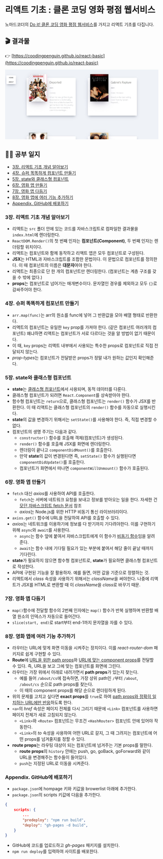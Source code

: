 # 리액트 기초 : 클론 코딩 영화 평점 웹서비스

노마드코더의 [Do it! 클론 코딩 영화 평점 웹서비스](http://www.yes24.com/Product/Goods/90344496)를 가지고 리액트 기초를 다집니다. 

## 🎬 결과물

👉 [https://coodingpenguin.github.io/react-basic](https://coodingpenguin.github.io/react-basic)

![result](./result.png)


## 👩‍💻 공부 일지

- [3장. 리액트 기초 개념 알아보기](#3장-리액트-기초-개념-알아보기)
- [4장. 슈퍼 똑똑하게 컴포넌트 만들기](#4장-슈퍼-똑똑하게-컴포넌트-만들기)
- [5장. state와 클래스형 컴포넌트](#5장-state와-클래스형-컴포넌트)
- [6장. 영화 앱 만들기](#6장-영화-앱-만들기)
- [7장. 영화 앱 다듬기](#7장-영화-앱-다듬기)
- [8장. 영화 앱에 여러 기능 추가하기](#8장-영화-앱에-여러-기능-추가하기)
- [Appendix. GitHub에 배포하기](#appendix-github에-배포하기)

### 3장. 리액트 기초 개념 알아보기
- 리액트는 `src` 폴더 안에 있는 코드를 자바스크립트로 컴파일한 결과물을 `index.html`에 렌더링한다.
- `ReactDOM.Render()`의 첫 번째 인자는 **컴포넌트(Component)**, 두 번째 인자는 렌더링할 위치이다.
- 리액트는 컴포넌트와 함께 동작하고 리액트 앱은 모두 컴포넌트로 구성된다.
- **JSX**는 HTML과 자바스크립트를 조합한 문법이다. 이 문법으로 컴포넌트를 정의한다. 이 때 컴포넌트의 이름은 **대문자**여야 한다.
- 리액트는 최종으로 단 한 개의 컴포넌트만 렌더링한다. (컴포넌트는 계층 구조를 갖을 수 밖에 없다.)
- **props**는 컴포넌트로 넘어가는 매개변수이다. 문자열인 경우를 제외하고 모두 `{}`로 감싸주어야 한다.

### 4장. 슈퍼 똑똑하게 컴포넌트 만들기

- `arr.map(func)`는 arr의 원소를 func에 넣어 그 반환값을 모아 배열 형태로 반환한다.
- 리액트의 컴포넌트는 유일한 `key` prop를 가져야 한다. (같은 컴포넌트 여러개의 컴포넌트) 왜냐하면 리액트는 컴포넌트가 서로 다르다는 것을 알 방법이 없기 때문이다.
- 이 때, `key` props는 리액트 내부에서 사용되는 특수한 props로 컴포넌트로 직접 전달되지 않는다.
- *prop-types*는 컴포넌트가 전달받은 props가 정말 내가 원하는 값인지 확인해준다.

### 5장. state와 클래스형 컴포넌트

- **state**는 <u>클래스형 컴포넌트</u>에서 사용되며, 동적 데이터를 다룬다.
- 클래스형 컴포넌트가 되려면 `React.Component`를 상속받아야 한다.
- 함수형 컴포넌트는 `return`으로, 클래스형 컴포넌트는 `render()` 함수가 JSX를 반환한다. 이 때 리액트는 클래스형 컴포넌트의 `render()` 함수를 자동으로 실행시킨다.
- **state**의 값을 변경하기 위해서는 `setState()`를 사용해야 한다. 즉, 직접 변경할 수 없다.
- 컴포넌트의 생명 주기는 다음과 같다.
    - `constructor()` 함수를 호출해 객체(컴포넌트)가 생성된다.
    - `render()` 함수를 호출해 JSX를 화면에 렌더링한다.
    - 렌더링이 끝나고 `componentDidMount()`를 호출한다.
    - 만약 **state**의 값이 변경된다면 즉, `setState()` 함수가 실행된다면 `componentDidUpdate()`를 호출한다.
    - 컴포넌트가 화면에서 떠나면 `componentWillUnmount()` 함수가 호출된다.

### 6장. 영화 앱 만들기

- `fetch` 대신 *axios*를 사용하여 API를 호출한다.
    - `fetch`는 서버에 네트워크 요청을 보내고 정보를 받아오는 일을 한다. 자세한 건 [모던 자바스크립트 fetch 문서](https://ko.javascript.info/fetch) 참조
    - *axios*는 Node.js를 위한 HTTP 비동기 통신 라이브러리이다.
- `axios.get()` 함수에 URL을 전달하여 API를 호출할 수 있다.
- *axios*는 네트워크를 이용하기에 정보를 다 받기까지 기다려야한다. 이를 구현하기 위해 `async`와 `await`를 사용한다.
    - `async`는 함수 앞에 붙여서 자바스크립트에게 이 함수가 <u>비동기 함수</u>임을 알려준다.
    - `await`는 함수 내에 기다릴 필요가 있는 부분에 붙여서 해당 줄이 끝날 때까지 기다린다.
- **state**가 필요하지 않으면 함수형 컴포넌트로, **state**가 필요하면 클래스형 컴포넌트로 작성한다.
- API에 구현된 기능을 잘 활용하자. 예를 들면, 어떤 값을 기준으로 정렬하는 것.
- 리액트에서 *class* 속성을 사용하기 위해서는 *className*을 써야한다. 나중에 리액트가 JSX를 HTML로 변환할 때 이 *className*을 *class*로 바꾸기 때문.

### 7장. 영화 앱 다듬기

- `map()`함수에 전달할 함수의 2번째 인자에는 `map()` 함수가 반복 실행하며 반환할 배열 원소의 인덱스가 자동으로 들어간다.
- `slice(start, end)`로 start부터 end-1까지 문자열을 자를 수 있다.

### 8장. 영화 앱에 여러 기능 추가하기
- 라우터는 URL에 맞게 화면 이동을 시켜주는 장치이다. 이를 *react-router-dom* 패키지로 쉽게 구현할 수 있다.
- **Route**에 <u>URL을 위한 path props</u>와 <u>URL에 맞는 component props</u>를 전달할 수 있다. 즉, URL을 보고 그에 맞는 컴포넌트를 화면에 그린다.
- 라우터는 가장 위에서 아래로 내려가면서 **path props**가 있는지 찾는다.
    - 예를 들어 `/about/cs`에 접속하면, 가장 상위 path인 `/`부터 `/about`, `/about/cs` 순으로 path props를 찾는다. 
    - 이 때의 component props를 해당 순으로 렌더링하게 된다.
- 위의 문제를 고치고 싶다면 **exact props**를 `true`로 하여 <u>path props와 정확히 일치하는 URL에만 반응</u>하도록 한다.
- `<a>`의 *href* 속성은 페이지 전체를 다시 그리기 때문에 `<Link>` 컴포넌트를 사용하면 페이지 전체가 새로 고침되지 않는다.
    - `<Link>`와 `<Route>` 컴포넌트는 무조건 `<HashRouter>` 컴포넌트 안에 있어야 작동한다. 
    - `<Link>`의 *to* 속성을 사용하여 어떤 URL로 갈지, 그 때 그려지는 컴포넌트에 어떤 props를 넘겨줄지를 정할 수 있다.
- **route props**는 라우팅 대상이 되는 컴포넌트에 넘겨주는 기본 props를 말한다.
    - **route props**의 `history` 안에는 push, go, goBack, goForward와 같이 URL을 변경해주는 함수들이 들어있다.
    - `push`는 지정된 URL로 이동을 시켜준다.

### Appendix. GitHub에 배포하기
- `package.json`에 hompage 키와 키값을 browerlist 아래에 추가한다.
- `package.json`의 scripts 키값에 다음을 추가한다.
```json
{
    scripts: {
        ...
        "predeploy": "npm run build",
        "deploy": "gh-pages -d build",
    }
}
```
- GitHub에 코드를 업로드하고 *gh-pages* 패키지를 설치한다.
- `npm run deploy`를 입력하여 사이트를 배포한다.